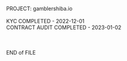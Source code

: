 PROJECT: gamblershiba.io</br>
</br>
KYC COMPLETED - 2022-12-01</br>
CONTRACT AUDIT COMPLETED - 2023-01-02</br>
</br>
</br>
</br>
END of FILE
